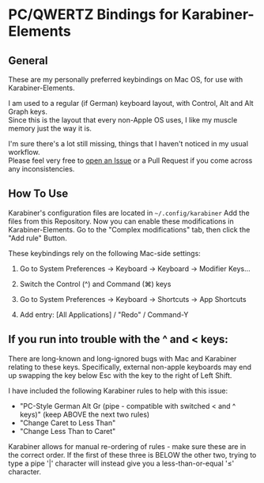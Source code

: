 # PC/QWERTZ Bindings for Karabiner-Elements

## General

These are my personally preferred keybindings on Mac OS, for use with Karabiner-Elements.  
  
I am used to a regular (if German) keyboard layout, with Control, Alt and Alt Graph keys.  
Since this is the layout that every non-Apple OS uses, I like my muscle memory just the way it is.

I'm sure there's a lot still missing, things that I haven't noticed in my usual workflow.  
Please feel very free to [open an Issue](https://github.com/leohoe/karabiner-pc-qwertz/issues/new) or a Pull Request if you come across any inconsistencies.

## How To Use

Karabiner's configuration files are located in `~/.config/karabiner`
Add the files from this Repository. Now you can enable these modifications in Karabiner-Elements.
Go to the "Complex modifications" tab, then click the "Add rule" Button.

These keybindings rely on the following Mac-side settings:

1) Go to System Preferences -> Keyboard -> Keyboard -> Modifier Keys...
2) Switch the Control (^) and Command (⌘) keys

3) Go to System Preferences -> Keyboard -> Shortcuts -> App Shortcuts
4) Add entry: [All Applications] / "Redo" / Command-Y

## If you run into trouble with the ^ and < keys:

There are long-known and long-ignored bugs with Mac and Karabiner relating to these keys.
Specifically, external non-apple keyboards may end up swapping the key below Esc with the key to the right of Left Shift.

I have included the following Karabiner rules to help with this issue:

- "PC-Style German Alt Gr (pipe - compatible with switched < and ^ keys)" (keep ABOVE the next two rules)
- "Change Caret to Less Than"
- "Change Less Than to Caret"

Karabiner allows for manual re-ordering of rules - make sure these are in the correct order.
If the first of these three is BELOW the other two, trying to type a pipe '|' character will instead give you a less-than-or-equal '≤' character.
